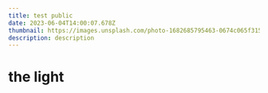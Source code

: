 ```yaml
---
title: test public
date: 2023-06-04T14:00:07.678Z
thumbnail: https://images.unsplash.com/photo-1682685795463-0674c065f315?ixlib=rb-4.0.3&ixid=M3wxMjA3fDF8MHxwaG90by1wYWdlfHx8fGVufDB8fHx8fA%3D%3D&auto=format&fit=crop&w=1026&q=80
description: description
---
```

# t﻿he light